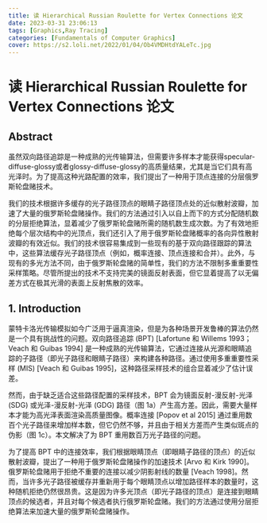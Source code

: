 ```yaml
---
title: 读 Hierarchical Russian Roulette for Vertex Connections 论文
date: 2023-03-31 23:06:13
tags: [Graphics,Ray Tracing]
categories: [Fundamentals of Computer Graphics]
cover: https://s2.loli.net/2022/01/04/Ob4VMDHtdYALeTc.jpg
---
```


# 读 Hierarchical Russian Roulette for Vertex Connections 论文

## Abstract

虽然双向路径追踪是一种成熟的光传输算法，但需要许多样本才能获得specular-diffuse-glossy或者glossy-diffuse-glossy的高质量结果，尤其是当它们具有高光泽时。为了提高这种光路配置的效率，我们提出了一种用于顶点连接的分层俄罗斯轮盘赌技术。

我们的技术根据许多缓存的光子路径顶点的眼睛子路径顶点处的近似散射波瓣，加速了大量的俄罗斯轮盘赌操作。我们的方法通过引入以自上而下的方式分配随机数的分层拒绝算法，显着减少了俄罗斯轮盘赌所需的随机数生成次数。为了有效地拒绝每个层次结构中的光顶点，我们还引入了用于俄罗斯轮盘赌概率的各向异性散射波瓣的有效近似。我们的技术很容易集成到一些现有的基于双向路径跟踪的算法中，这些算法缓存光子路径顶点（例如，概率连接、顶点连接和合并）。此外，与现有的多光方法不同，由于俄罗斯轮盘赌的简单性，我们的方法不限制多重重要性采样策略。尽管所提出的技术不支持完美的镜面反射表面，但它显着提高了以无偏差方式在极其光滑的表面上反射焦散的效率。

## 1. Introduction

蒙特卡洛光传输模拟如今广泛用于逼真渲染，但是为各种场景开发鲁棒的算法仍然是一个具有挑战性的问题。双向路径追踪 (BPT) [Lafortune 和 Willems 1993； Veach 和 Guibas 1994] 是一种成熟的光传输算法，它通过连接从光源和眼睛追踪的子路径（即光子路径和眼睛子路径）来构建各种路径。通过使用多重重要性采样 (MIS) [Veach 和 Guibas 1995]，这种路径采样技术的组合显着减少了估计误差。

然而，由于缺乏适合这些路径配置的采样技术，BPT 会为镜面反射-漫反射-光泽 (SDG) 或光泽-漫反射-光泽 (GDG) 路径（图 1a）产生高方差。因此，需要大量样本才能为高光泽表面渲染高质量图像。概率连接 [Popov et al 2015] 通过重用数百个光子路径来增加样本数，但它仍然不够，并且由于相关方差而产生类似斑点的伪影（图 1c）。本文解决了为 BPT 重用数百万光子路径的问题。

为了提高 BPT 中的连接效率，我们根据眼睛顶点（即眼睛子路径的顶点）的近似散射波瓣，提出了一种用于俄罗斯轮盘赌操作的加速技术 [Arvo 和 Kirk 1990]。俄罗斯轮盘赌用于拒绝不重要的连接以减少阴影射线的数量 [Veach 1998]。然而，当许多光子路径被缓存并重新用于每个眼睛顶点以增加路径样本的数量时，这种随机拒绝仍然很昂贵。这是因为许多光顶点（即光子路径的顶点）是连接到眼睛顶点的候选者，并且对每个候选者执行俄罗斯轮盘赌。我们的方法通过使用分层拒绝算法来加速大量的俄罗斯轮盘赌操作。
